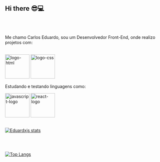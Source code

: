 ## Hi there  :sunglasses::computer:
<br>
<br>

Me chamo Carlos Eduardo, sou um Desenvolvedor Front-End, onde realizo projetos com:

<br>

<img src="https://img.shields.io/badge/HTML5-E34F26?style=for-the-badge&logo=html5&logoColor=white" alt="logo-html" width="80px"/> 
<img src="https://img.shields.io/badge/CSS3-1572B6?style=for-the-badge&logo=css3&logoColor=white" alt="logo-css" width="80px"/>

<br>

Estudando e testando linguagens como:

<img src="https://img.shields.io/badge/JavaScript-F7DF1E?style=for-the-badge&logo=javascript&logoColor=black" alt="javascript-logo" width="80px"/> 
<img src="https://img.shields.io/badge/React-20232A?style=for-the-badge&logo=react&logoColor=61DAFB" alt="react-logo" width="80px"/>
<br>
<br>

[![Eduardxjs stats](https://github-readme-stats.vercel.app/api?username=eduardxjs)](https://github.com/anuraghazra/github-readme-stats)

<br>
<br>

[![Top Langs](https://github-readme-stats.vercel.app/api/top-langs/?username=eduardxjs)](https://github.com/anuraghazra/github-readme-stats)
